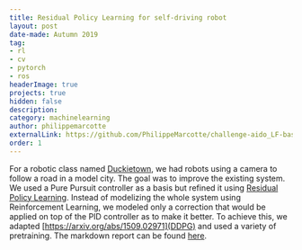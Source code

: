 ```yaml
---
title: Residual Policy Learning for self-driving robot
layout: post
date-made: Autumn 2019
tag: 
- rl
- cv
- pytorch
- ros
headerImage: true
projects: true
hidden: false
description:
category: machinelearning
author: philippemarcotte
externalLink: https://github.com/PhilippeMarcotte/challenge-aido_LF-baseline-duckietown
order: 1
---
```


For a robotic class named [Duckietown](https://www.duckietown.org/research/ai-driving-olympics), we had robots using a camera to follow a road in a model city. The goal was to  improve the existing system. We used a Pure Pursuit controller as a basis but refined it using [Residual Policy Learning](https://arxiv.org/abs/1812.06298). Instead of modelizing the whole system using Reinforcement Learning, we modeled only a correction that would be applied on top of the PID controller as to make it better. To achieve this, we adapted [https://arxiv.org/abs/1509.02971](DDPG) and used a variety of pretraining. The markdown report can be found [here](https://github.com/PhilippeMarcotte/docs-AIDO/blob/master19/book/AIDO/31_task_embodied_strategies/40_rpl_baseline.md).
